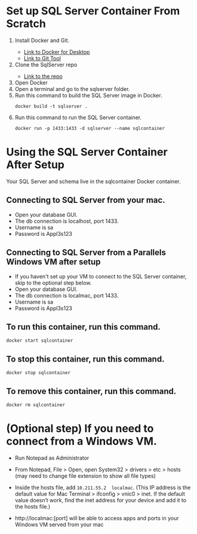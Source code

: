 # Set up SQL Server Container From Scratch

<ol>

<li> Install Docker and Git. </li>

- [Link to Docker for Desktop](https://docs.docker.com/desktop/install/mac-install/)
- [Link to Git Tool](https://git-scm.com/downloads)

<li> Clone the SqlServer repo </li>

- [Link to the repo](https://github.com/theonlyjesus/sqlserver)

<li>Open Docker</li>

<li>Open a terminal and go to the sqlserver folder.</li>

<li>Run this command to build the SQL Server image in Docker.</li>

`docker build -t sqlserver .`

<li>Run this command to run the SQL Server container.</li>

`docker run -p 1433:1433 -d sqlserver --name sqlcontainer`

</ol>

# Using the SQL Server Container After Setup

Your SQL Server and schema live in the sqlcontainer Docker container.

## Connecting to SQL Server from your mac.

- Open your database GUI.
- The db connection is localhost, port 1433.
- Username is sa
- Password is Appl3s123

## Connecting to SQL Server from a Parallels Windows VM after setup

- If you haven't set up your VM to connect to the SQL Server container, skip to the optional step below.
- Open your database GUI.
- The db connection is localmac, port 1433.
- Username is sa
- Password is Appl3s123

## To run this container, run this command.
`docker start sqlcontainer`

## To stop this container, run this command.
`docker stop sqlcontainer`

## To remove this container, run this command.
`docker rm sqlcontainer`

# (Optional step) If you need to connect from a Windows VM.

- Run Notepad as Administrator

- From Notepad, File > Open, open System32 > drivers > etc > hosts (may need to change file extension to show all file types)

- Inside the hosts file, add `10.211.55.2  localmac`. (This IP address is the default value for Mac Terminal > ifconfig > vnic0 > inet. If the default value doesn’t work, find the inet address for your device and add it to the hosts file.)

- http://localmac:[port] will be able to access apps and ports in your Windows VM served from your mac
